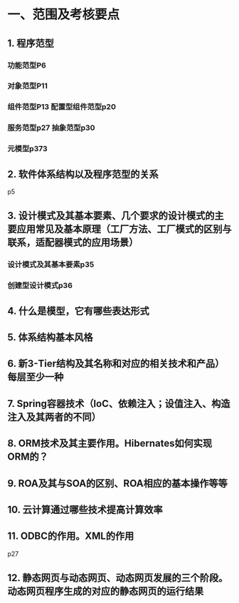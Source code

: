# 一、范围及考核要点
## 1. 程序范型
### 功能范型P6
### 对象范型P11
### 组件范型P13  配置型组件范型p20
### 服务范型p27 抽象范型p30
### 元模型p373


## 2. 软件体系结构以及程序范型的关系
p5



## 3. 设计模式及其基本要素、几个要求的设计模式的主要应用常见及基本原理（工厂方法、工厂模式的区别与联系，适配器模式的应用场景）
### 设计模式及其基本要素p35
### 创建型设计模式p36




## 4. 什么是模型，它有哪些表达形式


## 5. 体系结构基本风格


## 6. 新3-Tier结构及其名称和对应的相关技术和产品）每层至少一种


## 7. Spring容器技术（loC、依赖注入；设值注入、构造注入及其两者的不同）


## 8. ORM技术及其主要作用。Hibernates如何实现ORM的？


## 9. ROA及其与SOA的区别、ROA相应的基本操作等等


## 10. 云计算通过哪些技术提高计算效率


## 11. ODBC的作用。XML的作用
p27

## 12. 静态网页与动态网页、动态网页发展的三个阶段。动态网页程序生成的对应的静态网页的运行结果